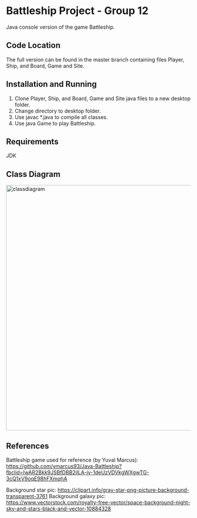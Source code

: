 # Battleship Project - Group 12 

Java console version of the game Battleship.

## Code Location 

The full version can be found in the master branch containing files Player, Ship, and Board, Game and Site. 

## Installation and Running 

1. Clone Player, Ship, and Board, Game and Site java files to a new desktop folder.
2. Change directory to desktop folder.
3. Use javac *.java to compile all classes.
4. Use java Game to play Battleship.

## Requirements

JDK

## Class Diagram

<img width="670" alt="classdiagram" src="https://user-images.githubusercontent.com/47372331/53618619-526e8f80-3ba9-11e9-8675-acee50ba1d67.png">

## References

Battleship game used for reference (by  Yuval Marcus): https://github.com/ymarcus93/Java-Battleship?fbclid=IwAR2Bkk9JSBfDBB2jlLA-jv-1deUzVDVkgWXgwTG-3cQ1xV9oqE98hFXmqhA

Background star pic: https://clipart.info/gray-star-png-picture-background-transparent-3761
Background galaxy pic: https://www.vectorstock.com/royalty-free-vector/space-background-night-sky-and-stars-black-and-vector-10884328

